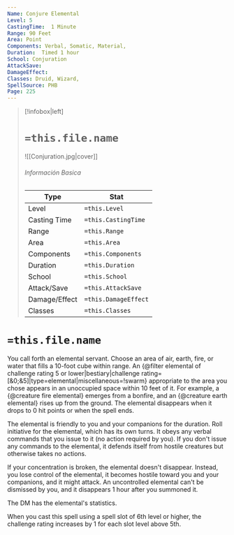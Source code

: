 ```yaml
---
Name: Conjure Elemental
Level: 5
CastingTime:  1 Minute 
Range: 90 Feet
Area: Point
Components: Verbal, Somatic, Material, 
Duration:  Timed 1 hour
School: Conjuration
AttackSave: 
DamageEffect: 
Classes: Druid, Wizard, 
SpellSource: PHB
Page: 225
---
```


>[!infobox|left]
># `=this.file.name`
>![[Conjuration.jpg|cover]]
> ###### Información Basica
> Type |  Stat |
> ---|---|
> Level | `=this.Level` |
> Casting Time | `=this.CastingTime` |
> Range | `=this.Range` |
> Area | `=this.Area` |
> Components | `=this.Components` |
> Duration | `=this.Duration` |
> School | `=this.School` |
> Attack/Save | `=this.AttackSave` |
> Damage/Effect | `=this.DamageEffect` |
> Classes | `=this.Classes` |

# `=this.file.name`
You call forth an elemental servant. Choose an area of air, earth, fire, or water that fills a 10-foot cube within range. An {@filter elemental of challenge rating 5 or lower|bestiary|challenge rating&#x3D;[&amp;0;&amp;5]|type&#x3D;elemental|miscellaneous&#x3D;!swarm} appropriate to the area you chose appears in an unoccupied space within 10 feet of it. For example, a {@creature fire elemental} emerges from a bonfire, and an {@creature earth elemental} rises up from the ground. The elemental disappears when it drops to 0 hit points or when the spell ends.

The elemental is friendly to you and your companions for the duration. Roll initiative for the elemental, which has its own turns. It obeys any verbal commands that you issue to it (no action required by you). If you don&#x27;t issue any commands to the elemental, it defends itself from hostile creatures but otherwise takes no actions.

If your concentration is broken, the elemental doesn&#x27;t disappear. Instead, you lose control of the elemental, it becomes hostile toward you and your companions, and it might attack. An uncontrolled elemental can&#x27;t be dismissed by you, and it disappears 1 hour after you summoned it.

The DM has the elemental&#x27;s statistics.



 


 


 


 


When you cast this spell using a spell slot of 6th level or higher, the challenge rating increases by 1 for each slot level above 5th. 